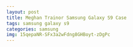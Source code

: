 ```yaml
---
layout: post
title: Meghan Trainor Samsung Galaxy S9 Case
tags: samsung galaxy s9
categories: samsung
img: 15qepaNR-SFx3a2wFdng8GHBoyt-zDgPc
---
```

